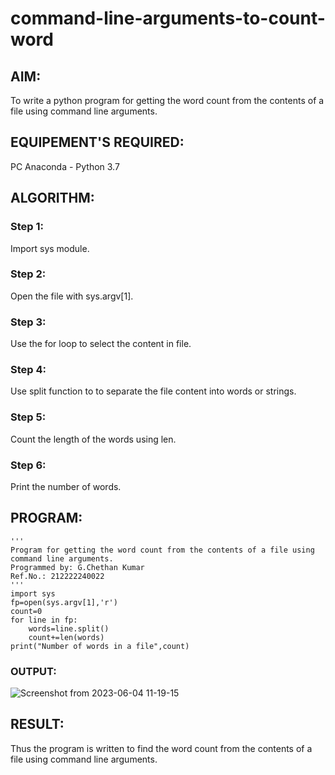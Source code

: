 # command-line-arguments-to-count-word
## AIM:
To write a python program for getting the word count from the contents of a file using command line arguments.
## EQUIPEMENT'S REQUIRED: 
PC
Anaconda - Python 3.7
## ALGORITHM: 
### Step 1:
Import sys module.

### Step 2: 
 Open the file with sys.argv[1].
 
### Step 3: 
Use the for loop to select the content in file.

### Step 4:  
Use split function to to separate the file content into words or strings.

### Step 5: 
Count the length of the words using len.

### Step 6: 
Print the number of words.

## PROGRAM:
```
'''
Program for getting the word count from the contents of a file using command line arguments.
Programmed by: G.Chethan Kumar
Ref.No.: 212222240022
'''
import sys
fp=open(sys.argv[1],'r')
count=0
for line in fp:
    words=line.split()
    count+=len(words)
print("Number of words in a file",count)

```
### OUTPUT:


![Screenshot from 2023-06-04 11-19-15](https://github.com/lokeshnarayanan/command-line-arguments-to-count-word/assets/119393019/ce3855b7-2c8b-4991-aa78-86c6e8b3983c)


## RESULT:
Thus the program is written to find the word count from the contents of a file using command line arguments.

